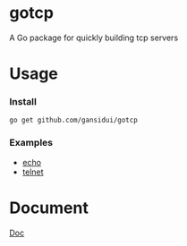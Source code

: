 gotcp
================

A Go package for quickly building tcp servers


Usage
================

### Install

~~~
go get github.com/gansidui/gotcp
~~~


### Examples

* [echo](https://github.com/gansidui/gotcp/tree/master/examples/echo)
* [telnet](https://github.com/gansidui/gotcp/tree/master/examples/telnet)

Document
================

[Doc](http://godoc.org/github.com/gansidui/gotcp)
